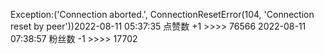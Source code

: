 Exception:('Connection aborted.', ConnectionResetError(104, 'Connection reset by peer'))2022-08-11  05:37:35   点赞数 +1 >>>> 76566
2022-08-11  07:38:57   粉丝数 -1 >>>> 17702
